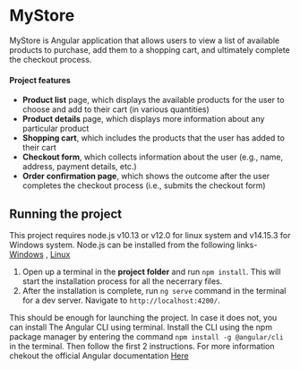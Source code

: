 # MyStore

MyStore is Angular application that allows users to view a list of available products to purchase, add them to a shopping cart, and ultimately complete the checkout process. 


#### Project features

* **Product list** page, which displays the available products for the user to choose and add to their cart (in various quantities)
* **Product details** page, which displays more information about any particular product
* **Shopping cart**, which includes the products that the user has added to their cart
* **Checkout form**, which collects information about the user (e.g., name, address, payment details, etc.)
* **Order confirmation page**, which shows the outcome after the user completes the checkout process (i.e., submits the checkout form)

## Running the project
This project requires node.js v10.13 or v12.0 for linux system and v14.15.3 for Windows system. Node.js can be installed from the following links- [Windows](https://nodejs.org/en/) , [Linux](https://nodejs.org/en/download/)
1. Open up a terminal in the **project folder** and run `npm install`. This will start the installation process for all the necerrary files. 
2. After the installation is complete, run `ng serve` command in the terminal for a dev server. Navigate to `http://localhost:4200/`. 

This should be enough for launching the project. In case it does not, you can install The Angular CLI using terminal. 
Install the CLI using the npm package manager by entering the command `npm install -g @angular/cli` in the terminal. Then follow the first 2 instructions. For more information chekout the official Angular documentation [Here](https://angular.io/cli)